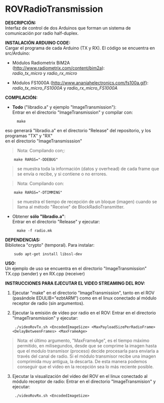 # ROVRadioTransmission
**DESCRIPCIÓN:**  
Interfaz de control de dos Arduinos que forman un sistema de comunicación por radio half-duplex.

**INSTALACIÓN ARDUINO CODE:**  
Cargar el programa de cada Arduino (TX y RX). El código se encuentra en src/Arduino:

* Módulos Radiometrix BiM2A (http://www.radiometrix.com/content/bim2a):  
	*radio_tx_micro* y *radio_rx_micro*

* Módulos FS1000A (http://www.ananiahelectronics.com/fs100a.gif):   
 	*radio_tx_micro_FS1000A* y *radio_rx_micro_FS1000A*

**COMPILACIÓN:**
* **Todo** ("libradio.a" y ejemplo "ImageTransmission"):  
Entrar en el directorio "ImageTransmission" y compilar con: 

		make
eso generará "libradio.a" en el directorio "Release" del repositorio, y los programas "TX" y "RX"  
en el directorio "ImageTransmisssion"
>Nota: Compilando con;:

		make RARGS="-DDEBUG"
>se muestra toda la información (datos y overhead) de cada frame que se envía o recibe, y si contiene
o no errores.

>Nota: Compilando con: 

		make RARGS="-DTIMMING"
>se muestra el tiempo de recepción de un bloque (imagen) cuando se  
>llama al método "Receive" de BlockRadioTransmitter.

* Obtener **sólo "libradio.a"**:  
Entrar en el directorio "Release" y ejecutar:  

		make -f radio.mk


**DEPENDENCIAS:**  
Biblioteca "crypto" (temporal). Para instalar:

		sudo apt-get install libssl-dev 

**USO:**  
Un ejemplo de uso se encuentra en el directorio "ImageTransmission" TX.cpp (sender) y en RX.cpp (receiver) 


**INSTRUCCIONES PARA EJECUTAR EL VIDEO STREAMING DEL ROV:**   

1. Ejecutar "make" en el directorio "ImageTransmission", tanto en el ROV (pasándole EDULIB="ezbtARM") como en el linux conectado al módulo receptor de radio (sin argumentos).  
2. Ejecutar la emisión de vídeo por radio en el ROV: Entrar en el directorio "ImageTransmission" y ejecutar:

        ./videoRovTx.sh <EncodedImageSize> <MaxPayloadSizePerRadioFrame> <DelayBetweenFrames> <MaxFrameAge>
        
>Nota: el último argumento, "MaxFrameAge", es el tiempo máximo permitido, en milisegundos, desde que se comprime la imagen hasta que el modulo transmisor (proceso) decide procesarla para enviarla a través del canal de radio. Si el módulo transmisor recibe una imagen comprimida muy antigua, la descarta. De esta manera podemos conseguir que el video en la recepción sea lo más reciente posible.

3. Ejecutar la visualización del vídeo del ROV en el linux conectado al módulo receptor de radio: Entrar en el directorio "ImageTransmision" y ejecutar:

	    ./videoRovRx.sh <EncodedImageSize>
